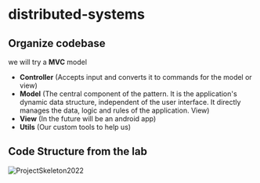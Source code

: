 # distributed-systems

## Organize codebase
we will try a **MVC** model
- **Controller** (Accepts input and converts it to commands for the model or view)
- **Model** (The central component of the pattern. It is the application's dynamic data structure, independent of the user interface. It directly manages the data, logic and rules of the application.
  View)
- **View** (In the future will be an android app)
- **Utils** (Our custom tools to help us)

## Code Structure from the lab
![ProjectSkeleton2022](https://user-images.githubusercontent.com/29278831/160910448-4e0fa86c-7d93-40af-86d9-9685345261ab.png)
